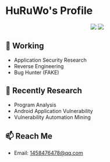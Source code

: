 # HuRuWo's Profile

<p align="center">
  <img src ="https://github-readme-stats.vercel.app/api?username=HuRuWo&show_icons=true&hide_border=true&theme=graywhite&include_all_commits=true&count_private=true">
  <img src ="https://github-readme-stats.vercel.app/api/top-langs/?username=HuRuWo&layout=compact&hide_border=true&langs_count=10&theme=graywhite&include_all_commits=true&count_private=true">
</p>

## 🔭 Working

- Application Security Research
- Reverse Engineering
- Bug Hunter (FAKE)

## 🌱 Recently Research

- Program Analysis
- Android Application Vulnerability
- Vulnerability Automation Mining

## 📫 Reach Me

- Email: 1458476478@qq.com


<!-- **HuRuWo/HuRuWo** is a ✨ _special_ ✨ repository because its `README.md` (this file) appears on your GitHub profile.

Here are some ideas to get you started:

- 🔭 I’m currently working on ...
- 🌱 I’m currently learning ...
- 👯 I’m looking to collaborate on ...
- 🤔 I’m looking for help with ...
- 💬 Ask me about ...
- 📫 How to reach me: ...
- 😄 Pronouns: ...
- ⚡ Fun fact: ... -->

